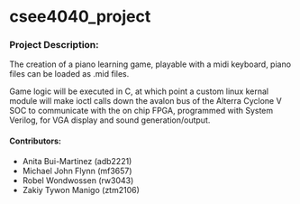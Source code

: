 ﻿# csee4040_project

### Project Description:
The creation of a piano learning game, playable with a midi keyboard, piano files can be loaded as .mid files.

Game logic will be executed in C, at which point a custom linux kernal module will make ioctl calls down the avalon bus of the Alterra Cyclone V SOC to communicate with the on chip FPGA, programmed with System Verilog, for VGA display and sound generation/output.

#### Contributors:
-  Anita Bui-Martinez (adb2221)
-  Michael John Flynn (mf3657)
-  Robel Wondwossen (rw3043)
-  Zakiy Tywon Manigo (ztm2106)
